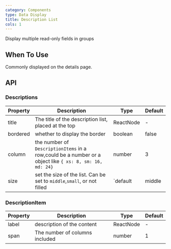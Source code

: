 ```yaml
---
category: Components
type: Data Display
title: Description List
cols: 1
---
```


Display multiple read-only fields in groups

## When To Use

Commonly displayed on the details page.

## API

### Descriptions

| Property | Description | Type | Default |
| --- | --- | --- | --- |
| title | The title of the description list, placed at the top | ReactNode | - |
| bordered | whether to display the border | boolean | false |
| column | the number of `DescriptionItems` in a row,could be a number or a object like `{ xs: 8, sm: 16, md: 24}` | number | 3 |
| size | set the size of the list. Can be set to `middle`,`small`, or not filled | `default | middle | small` | false |

### DescriptionItem

| Property | Description                    | Type      | Default |
| -------- | ------------------------------ | --------- | ------- |
| label    | description of the content     | ReactNode | -       |
| span     | The number of columns included | number    | 1       |
